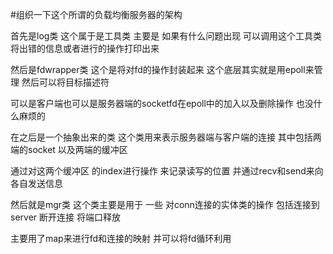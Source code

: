 #组织一下这个所谓的负载均衡服务器的架构

首先是log类 这个属于是工具类 主要是 如果有什么问题出现 可以调用这个工具类将出错的信息或者进行的操作打印出来

然后是fdwrapper类 这个是将对fd的操作封装起来 这个底层其实就是用epoll来管理 然后可以将目标描述符

可以是客户端也可以是服务器端的socketfd在epoll中的加入以及删除操作 也没什么麻烦的

在之后是一个抽象出来的类 这个类用来表示服务器端与客户端的连接 其中包括两端的socket 以及两端的缓冲区 

通过对这两个缓冲区 的index进行操作 来记录读写的位置 并通过recv和send来向各自发送信息

然后就是mgr类 这个类主要是用于 一些 对conn连接的实体类的操作 包括连接到server 断开连接 将端口释放

主要用了map来进行fd和连接的映射 并可以将fd循环利用
